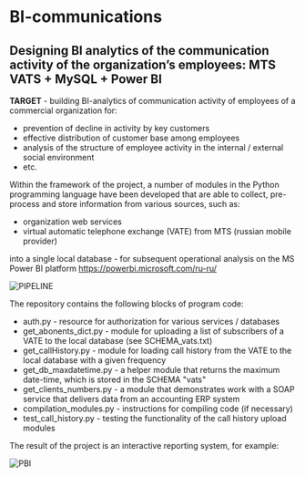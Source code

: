 # BI-communications
## Designing BI analytics of the communication activity of the organization’s employees: MTS VATS + MySQL + Power BI

<b>TARGET</b> - building BI-analytics of communication activity of employees of a commercial organization for:
- prevention of decline in activity by key customers
- effective distribution of customer base among employees
- analysis of the structure of employee activity in the internal / external social environment
- etc.

Within the framework of the project, a number of modules in the Python programming language have been developed that are able to collect, pre-process and store information from various sources, such as:
- organization web services
- virtual аutomatic telephone exchange (VATE) from MTS (russian mobile provider)

into a single local database - for subsequent operational analysis on the MS Power BI platform https://powerbi.microsoft.com/ru-ru/

![PIPELINE](https://downloader.disk.yandex.ru/preview/04ae3ff657d47a5c0a49b28f964f28bd83457d02d1b8f11c54553e2bdbb69854/5e715499/JFsqCvxIsN3HRKAMTNXce63rvt4OiXCrUtMBJEWaHz8Up6P6rUti2VtsEJjTMyj5lN3EP5ffj6N4f1ISgTec5Q==?uid=0&filename=REP_pipeline.png&disposition=inline&hash=&limit=0&content_type=image%2Fpng&tknv=v2&owner_uid=181432056&size=2048x2048)

The repository contains the following blocks of program code:
- auth.py - resource for authorization for various services / databases
- get_abonents_dict.py - module for uploading a list of subscribers of a VATE to the local database (see SCHEMA_vats.txt)
- get_callHistory.py - module for loading call history from the VATE to the local database with a given frequency
- get_db_maxdatetime.py - a helper module that returns the maximum date-time, which is stored in the SCHEMA "vats"
- get_clients_numbers.py - a module that demonstrates work with a SOAP service that delivers data from an accounting ERP system 
- compilation_modules.py - instructions for compiling code (if necessary)
- test_call_history.py - testing the functionality of the call history upload modules

The result of the project is an interactive reporting system, for example:

![PBI](https://gcits.com/wp-content/uploads/PowerBIDashboardPhoneCalls.png)
